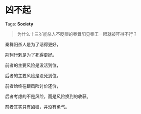 # 凶不起

Tags: **Society**

> 为什么十三岁能杀人不眨眼的秦舞阳见秦王一眼就被吓得不行？



秦舞阳杀人是为了活得更好，

荆轲行刺是为了死得更好。

前者的主要风险是没活到位，

后者的主要风险是没死到位。

前者始终在跟风险讨价还价，

后者考虑的不是风险，而是风险换到的收获。

前者其实只有凶狠，并没有勇气。



